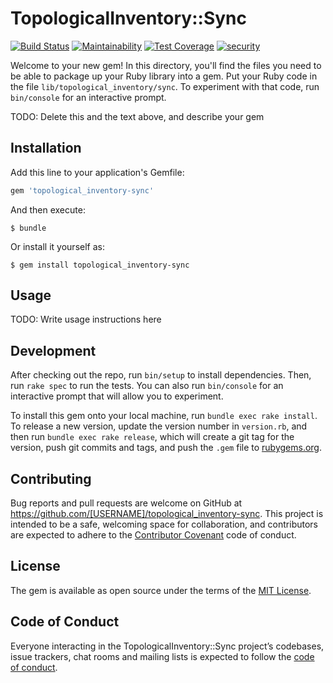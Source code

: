 # TopologicalInventory::Sync

[![Build Status](https://travis-ci.org/RedHatInsights/topological_inventory-sync.svg?branch=master)](https://travis-ci.org/RedHatInsights/topological_inventory-sync)
[![Maintainability](https://api.codeclimate.com/v1/badges/e121aded15a4a4a42153/maintainability)](https://codeclimate.com/github/RedHatInsights/topological_inventory-sync/maintainability)
[![Test Coverage](https://api.codeclimate.com/v1/badges/e121aded15a4a4a42153/test_coverage)](https://codeclimate.com/github/RedHatInsights/topological_inventory-sync/test_coverage)
[![security](https://hakiri.io/github/RedHatInsights/topological_inventory-sync/master.svg)](https://hakiri.io/github/RedHatInsights/topological_inventory-sync/master)

Welcome to your new gem! In this directory, you'll find the files you need to be able to package up your Ruby library into a gem. Put your Ruby code in the file `lib/topological_inventory/sync`. To experiment with that code, run `bin/console` for an interactive prompt.

TODO: Delete this and the text above, and describe your gem

## Installation

Add this line to your application's Gemfile:

```ruby
gem 'topological_inventory-sync'
```

And then execute:

    $ bundle

Or install it yourself as:

    $ gem install topological_inventory-sync

## Usage

TODO: Write usage instructions here

## Development

After checking out the repo, run `bin/setup` to install dependencies. Then, run `rake spec` to run the tests. You can also run `bin/console` for an interactive prompt that will allow you to experiment.

To install this gem onto your local machine, run `bundle exec rake install`. To release a new version, update the version number in `version.rb`, and then run `bundle exec rake release`, which will create a git tag for the version, push git commits and tags, and push the `.gem` file to [rubygems.org](https://rubygems.org).

## Contributing

Bug reports and pull requests are welcome on GitHub at https://github.com/[USERNAME]/topological_inventory-sync. This project is intended to be a safe, welcoming space for collaboration, and contributors are expected to adhere to the [Contributor Covenant](http://contributor-covenant.org) code of conduct.

## License

The gem is available as open source under the terms of the [MIT License](https://opensource.org/licenses/MIT).

## Code of Conduct

Everyone interacting in the TopologicalInventory::Sync project’s codebases, issue trackers, chat rooms and mailing lists is expected to follow the [code of conduct](https://github.com/[USERNAME]/topological_inventory-sync/blob/master/CODE_OF_CONDUCT.md).
